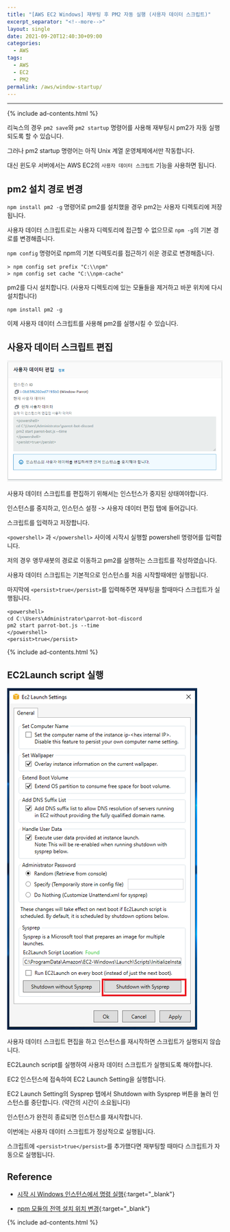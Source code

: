 ```yaml
---
title: "[AWS EC2 Windows] 재부팅 후 PM2 자동 실행 (사용자 데이터 스크립트)"
excerpt_separator: "<!--more-->"
layout: single
date: 2021-09-20T12:40:30+09:00
categories:
  - AWS
tags:
  - AWS
  - EC2
  - PM2
permalink: /aws/window-startup/
---
```

---
{% include ad-contents.html %}

리눅스의 경우 `pm2 save`와 `pm2 startup` 명령어를 사용해 재부팅시 pm2가 자동 실행되도록 할 수 있습니다.

그러나 pm2 startup 명령어는 아직 Unix 계열 운영체제에서만 작동합니다.

대신 윈도우 서버에서는 AWS EC2의 `사용자 데이터 스크립트` 기능을 사용하면 됩니다.
<!--more-->


## pm2 설치 경로 변경

`npm install pm2 -g` 명령어로 pm2를 설치했을 경우 pm2는 사용자 디렉토리에 저장됩니다.

사용자 데이터 스크립트로는 사용자 디렉토리에 접근할 수 없으므로 `npm -g`의 기본 경로를 변경해줍니다.

`npm config` 명령어로 npm의 기본 디렉토리를 접근하기 쉬운 경로로 변경해줍니다.

```
> npm config set prefix "C:\\npm"
> npm config set cache "C:\\npm-cache"
```

pm2를 다시 설치합니다. (사용자 디렉토리에 있는 모듈들을 제거하고 바꾼 위치에 다시 설치합니다)

```
npm install pm2 -g
```

이제 사용자 데이터 스크립트를 사용해 pm2를 실행시킬 수 있습니다.

## 사용자 데이터 스크립트 편집

![User Data Script](/assets/post-images/window-startup/user-data.png)

사용자 데이터 스크립트를 편집하기 위해서는 인스턴스가 중지된 상태여야합니다.

인스턴스를 중지하고, 인스턴스 설정 -> 사용자 데이터 편집 탭에 들어갑니다.

스크립트를 입력하고 저장합니다.

`<powershell>` 과 `</powershell>` 사이에 시작시 실행할 powershell 명령어를 입력합니다.

저의 경우 앵무새봇의 경로로 이동하고 pm2를 실행하는 스크립트를 작성하였습니다.

사용자 데이터 스크립트는 기본적으로 인스턴스를 처음 시작할때에만 실행됩니다.

마지막에 `<persist>true</persist>`를 입력해주면 재부팅을 할때마다 스크립트가 실행됩니다.

```
<powershell>
cd C:\Users\Administrator\parrot-bot-discord
pm2 start parrot-bot.js --time
</powershell>
<persist>true</persist>
```

{% include ad-contents.html %}

## EC2Launch script 실행

![User Data Script](/assets/post-images/window-startup/ec2-launch-setting.png)

사용자 데이터 스크립트 편집을 하고 인스턴스를 재시작하면 스크립트가 실행되지 않습니다.

EC2Launch script를 실행하여 사용자 데이터 스크립트가 실행되도록 해야합니다.

EC2 인스턴스에 접속하여 EC2 Launch Setting을 실행합니다.

EC2 Launch Setting의 Sysprep 탭에서 Shutdown with Sysprep 버튼을 눌러 인스턴스를 중단합니다. (약간의 시간이 소요됩니다)

인스턴스가 완전히 종료되면 인스턴스를 재시작합니다.

이번에는 사용자 데이터 스크립트가 정상적으로 실행됩니다.

스크립트에 `<persist>true</persist>`를 추가했다면 재부팅할 때마다 스크립트가 자동으로 실행됩니다.

## Reference

* [시작 시 Windows 인스턴스에서 명령 실행](https://docs.aws.amazon.com/ko_kr/AWSEC2/latest/WindowsGuide/ec2-windows-user-data.html){:target="_blank"}

* [npm 모듈의 전역 설치 위치 변경](https://soooprmx.com/npm-%EB%AA%A8%EB%93%88%EC%9D%98-%EC%A0%84%EC%97%AD-%EC%84%A4%EC%B9%98-%EC%9C%84%EC%B9%98-%EB%B3%80%EA%B2%BD/){:target="_blank"}

{% include ad-contents.html %}